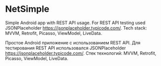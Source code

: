 # NetSimple

Simple Android app with REST API usage.
For REST API testing used JSONPlaceholder https://jsonplaceholder.typicode.com/.
Tech stack: MVVM, Retrofit, Picasso, ViewModel, LiveData.

Простое Android приложение с использованием REST API.
Для тестирования REST API использовался JSONPlaceholder https://jsonplaceholder.typicode.com/.
Стек технологий: MVVM, Retrofit, Picasso, ViewModel, LiveData.
